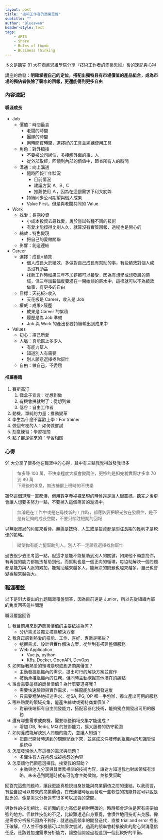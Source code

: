 ```yaml
---
layout: post
title: "技術工作者的商業思維"
subtitle: ""
author: "Blueswen"
header-style: text
tags:
    - ARTS
    - Share
    - Rules of thumb
    - Business Thinking
---
```


本文是聽完 [91 大](https://www.facebook.com/91agile)在[商業思維學院](https://bizthinking.com.tw/)分享『技術工作者的商業思維』後的速記與心得

講座的啟發：**明確掌握自己的定位，搭配出獨特且有市場價值的產品組合，成為市場的獨佔者後除了薪水的回報，更還能得到更多自由**

### 內容速記

#### 職涯成長

- Job
  - 價值：時間最貴
    - 老闆的時間
    - 團隊的時間
    - 用時間買時間，選擇好的工具並熟練使用工具
  - 角色：對外橋接
    - 不要被公司綁住，多接觸外面的事、人
    - 從外部取經，回饋到內部的價值中，節省所有人的時間
  - 溝通：向上溝通
    - 隨時回報工作狀況
      - 目前情況
      - 建議方案 Ａ, Ｂ, Ｃ
      - 推薦使用 Ａ，因為在這個需求下利大於弊
    - 持續同步公司期望與個人成果
    - Value First，但是與老闆共同的 Value
- Work
  - 找愛：長期投資
    - 小成本投資去尋找愛，勇於嘗試各種不同的技術
    - 有愛才能撐得比別人久，就算沒有實質回報，過程也是開心的
  - 綜效：特色變現
    - 把自己的愛做關聯
  - 影響：創造連結
- Career
  - 選擇：成長>績效
    - 個人成長大於績效，多做對自己成長有幫助的事，有些績效對個人成長沒有助益
    - 找新工作時如果三年不加薪都可以接受，因為有想學或想發展的領域，但三年加薪幅度要灌在一開始談的薪水中，這樣就可以不為績效做事，有更多的自由
  - 目標：天花板>收入
    - 天花板是 Career，收入是 Job
  - 權威：成果>履歷
    - 成果是 Career 的累積
    - 履歷是為 Job 準備
    - Job 與 Work 的產出都要持續輸出到成果中
- Values
  - 初心：擇己所愛
  - 人脈：真能幫上多少人
    - 有能力幫人
    - 知道別人有需要
    - 別人願意選擇找你幫忙
  - 自由：做自己，不委屈

#### 推薦書籍

1. 賽斯高汀
   1. 戳盒子宣言：從想到做
   2. 有機會拼就對了：從想到做
   3. 低谷：自由工作者
2. 動機，單純的力量：推動變革
3. 學生為什麼不喜歡上學：For trainer
4. 做個有梗的人：如何做嘗試
5. 刻意練習：學習相關
6. 點子都是偷來的：學習相關

### 心得

91 大分享了很多他在職涯中的心得，其中有三點我覺得啟發我很多

> 每多賺 100 萬，不快樂程度大概會變兩倍，更慘的是扣完稅實際才多拿 70 到 80 萬  
> 下班後的休息，無法補償上班時的不快樂

雖然這個道理一直都懂，但用數字赤裸裸呈現的時候還是讓人很震撼。聽完之後更會讓人想要多努力一點，不要掉入這個痛苦的漩渦中。

> 無論是在工作中或是在尋找新的工作時，都應該要把眼光放在發展性，是不是有足夠的成長空間，不要只關注短期的回報

以無限賽局的角度來看待，無論是技術、人生或是投資都是關注長期的獲利才是較佳的策略。

> 縱使你有能力能幫助別人，別人不一定願意選擇找你幫忙

過去很少去思考這一點，但這才是能不能幫助到別人的關鍵，如果他不願意找你，有再強的能力都無法幫助到他。而幫助也是一個正向的循環，每協助解決一個問題都是能力與人脈的累加，能幫助越來越多人，能解決的問題也越來越多，自己也會變得越來越強大。

### 職涯覆盤

以下是91大提出的九題職涯覆盤問答，因為目前還是 Junior，所以先從組織內部的角度回答這些問題

職涯覆盤回答

1. 我目前用來創造商業價值的主要依據為何？
    - 分析需求並獨立搭建解決方案
2. 我真正感到熱愛的技能、工作、喜好、專業是哪些？
    - 挖掘需求、設計與實作解決方案，從無到有搭建整個服務
    - Web Application
      - Vue.js, python
      - K8s, Docker, OpenAPI, DevOps
3. 如何從我熱愛的領域變現或創造商業價值？
    - 主動發掘組織內的需求，提出可行的解決方案並實作
    - 被動承接組織內的任務，但同時主動挖掘其他潛在的痛點
4. 誰會需要這樣的商業價值？為什麼要選擇我？
    - 需要快速驗證與實作需求，一條龍能加快開發速度
    - 只需要粗略地描述需求，從SA, PG, OP 都一手包辦，獨立產出可用的服務
5. 哪些熱愛的領域交集，能產生綜效或獨特商業價值？
    - 對前後端都有自主開發能力，搭配容器化技術，能夠獨立開發出可用的服務
6. 還有哪些需求或商機，需要哪些領域交集才能達成？
    - 增加 DB, Redis, MQ 的技術能力，擴大服務的防守範圍
7. 如何養成能解決別人問題的能力，並讓人知道？
    - 把自己開發時遇到的問題紀錄下來，並寫成文件發佈到組織內的知識管理系統中
8. 怎麼發現他人有這樣的需求與問題？
    - 多關注有人在抱怨或被抱怨的內容
9. 怎麼讓他們願意選擇我，接受我的幫助？
    - 主動與他人分享與其業務相關的技術內容，讓對方知道我也對該領域有涉略，未來遇到問題時就有可能會主動徵詢，並接受幫助

回答完這些問題時，讓我更認真檢視自身技能與商業價值之間的連結。以我而言，有些自認可以帶來的商業價值，在做連結時反而發現一些軟性的技能其實可以說是缺乏的，像是需求分析還有很多可以加強的空間。

與軟性的技能相比，技術面的能力高低是相對明確的，時時都會評估是否有需要加強的地方。但軟性技能的不足，比較難透過自身察覺，會慣性地用技術去克服。像是需求分析技巧因為不夠好，就透過高頻率的開發迭代，直接 trial and error 找出正確解。但人並不像機器可以無限次嘗試，過高的頻率會耗損彼此的耐心與消磨信任感，應該要加強需求分析能力，讓整個開發過程達到一個比較好的平衡。
